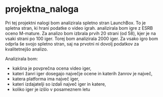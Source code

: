 # projektna_naloga
Pri tej projektni nalogi bom analizirala spletno stran LaunchBox. To je spletna stran, ki hrani podatke o video igrah.
 analizirala bom igre z ESRB oceno M-mature. Za analizo bom izbrala prvih 20 strani (od 58), kjer je na vsaki strani po 100 iger. Torej bom analizirala 2000 iger.
 Za vsako igro bom odprla še svojo spletno stran, saj na prvotni ni dovolj podatkov za kvalitetnejšo analizo. 

 Analizirala bom:
 - kakšna je povprečna ocena video iger,
 - kateri žanri iger dosegajo največje ocene in katerih žanrov je največ, 
 - katera platforma ima največ iger, 
 - kateri izdajatelji so izdali največ iger in katere,
 - koliko iger je izšlo v posameznem letu

